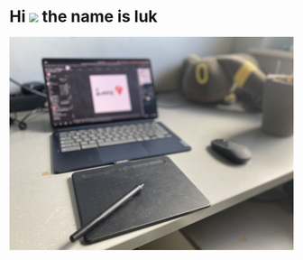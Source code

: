Hi ![](https://user-images.githubusercontent.com/18350557/176309783-0785949b-9127-417c-8b55-ab5a4333674e.gif) the name is luk
===========================================================================================================================
![](./wacom-tablet.jpeg)